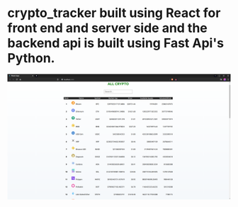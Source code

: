 # crypto_tracker built using React for front end and server side and the backend api is built using Fast Api's Python.


![alt text](https://github.com/Rusheesonu/crypto_tracker/blob/master/Screenshot%20from%202022-10-31%2016-28-07.png "Description goes here")
